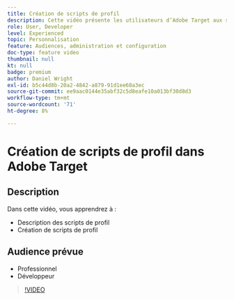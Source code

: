 ```yaml
---
title: Création de scripts de profil
description: Cette vidéo présente les utilisateurs d’Adobe Target aux scripts de profil. Regardez cette vidéo si vous connaissez Adobe Target et souhaitez découvrir les bases de l’utilisation des scripts de profil pour effectuer un ciblage plus spécialisé ou la création d’audiences.
role: User, Developer
level: Experienced
topic: Personnalisation
feature: Audiences, administration et configuration
doc-type: feature video
thumbnail: null
kt: null
badge: premium
author: Daniel Wright
exl-id: b5c44d8b-20a2-4842-a879-91d1ee68a3ec
source-git-commit: ee9aac0144e35abf32c5d8eafe10a013bf30d8d3
workflow-type: tm+mt
source-wordcount: '71'
ht-degree: 8%

---
```


# Création de scripts de profil dans Adobe Target

## Description

Dans cette vidéo, vous apprendrez à :

* Description des scripts de profil
* Création de scripts de profil

## Audience prévue

* Professionnel
* Développeur

>[!VIDEO](https://video.tv.adobe.com/v/17394/?quality=12)
